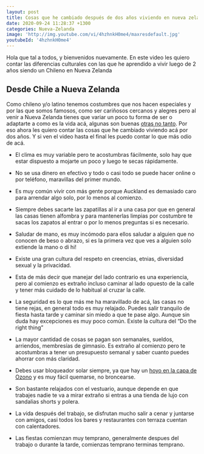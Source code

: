 ```yaml
---
layout: post
title: Cosas que he cambiado después de dos años viviendo en nueva zelanda
date: 2020-09-24 11:28:37 +1300
categories: Nueva-Zelanda
image: 'http://img.youtube.com/vi/4hzhnkH0me4/maxresdefault.jpg'
youtubeId: '4hzhnkH0me4'
---
```

Hola que tal a todos, y bienvenidos nuevamente. En este video les quiero contar las diferencias culturales con las que he aprendido a vivir luego de 2 años siendo un Chileno en Nueva Zelanda

## **Desde Chile a Nueva Zelanda**

Como chileno y/o latino tenemos costumbres que nos hacen especiales y por las que somos famosos, como ser cariñosos cercanos y alegres pero al venir a Nueva Zelanda tienes que variar un poco tu forma de ser o adaptarte a como es la vida acá, algunas son buenas [otras no tanto](https://www.arielcerda.com/auckland-la-ciudad-de-las-despedidas/). Por eso ahora les quiero contar las cosas que he cambiado viviendo acá por dos años. Y si ven el video hasta el final les puedo contar lo que más odio de acá.

* El clima es muy variable pero te acostumbras fácilmente, solo hay que estar dispuesto a mojarte un poco y luego te secas rápidamente.

* No se usa dinero en efectivo y todo o casi todo se puede hacer online o por teléfono, maravillas del primer mundo.

* Es muy común vivir con más gente porque Auckland es demasiado caro para arrendar algo solo, por lo menos al comienzo.

* Siempre debes sacarte las zapatillas al ir a una casa por que en general las casas tienen alfombra y para mantenerlas limpias por costumbre te sacas los zapatos al entrar o por lo menos preguntas si es necesario.

* Saludar de mano, es muy incómodo para ellos saludar a alguien que no conocen de beso o abrazo, si es la primera vez que ves a alguien solo extiende la mano o di hi!

* Existe una gran cultura del respeto en creencias, etnias, diversidad sexual y la privacidad.

* Esta de más decir que manejar del lado contrario es una experiencia, pero al comienzo es extraño incluso caminar al lado opuesto de la calle y tener más cuidado de lo habitual al cruzar la calle.

* La seguridad es lo que más me ha maravillado de acá, las casas no tiene rejas, en general todo es muy relajado. Puedes salir tranquilo de fiesta hasta tarde y caminar sin miedo a que te pase algo. Aunque sin duda hay excepciones es muy poco común. Existe la cultura del “Do the right thing”

* La mayor cantidad de cosas se pagan son semanales, sueldos, arriendos, membresías de gimnasio. Es extraño al comienzo pero te acostumbras a tener un presupuesto semanal y saber cuanto puedes ahorrar con más claridad.

* Debes usar bloqueador solar siempre, ya que hay un [hoyo en la capa de Ozono](https://www.nasa.gov/topics/earth/features/ozone-aus.html) y es muy fácil quemarse, no broncearse.

* Son bastante relajados con el vestuario, aunque depende en que trabajes nadie te va a mirar extraño si entras a una tienda de lujo con sandalias shorts y polera.

* La vida después del trabajo, se disfrutan mucho salir a cenar y juntarse con amigos, casi todos los bares y restaurantes con terraza cuentan con calentadores.

* Las fiestas comienzan muy temprano, generalmente despues del trabajo o durante la tarde, comienzas temprano terminas temprano.